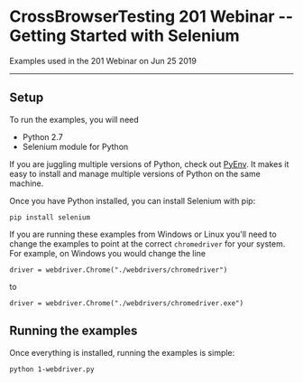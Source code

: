# CrossBrowserTesting 201 Webinar -- Getting Started with Selenium
Examples used in the 201 Webinar on Jun 25 2019

---

## Setup
To run the examples, you will need 
* Python 2.7
* Selenium module for Python

If you are juggling multiple versions of Python, check out [PyEnv](https://github.com/pyenv/pyenv). It makes it easy to install and manage multiple versions of Python on the same machine.

Once you have Python installed, you can install Selenium with pip:
```
pip install selenium
```

If you are running these examples from Windows or Linux you'll need to change the examples to point at the correct `chromedriver` for your system. For example, on Windows you would change the line

```
driver = webdriver.Chrome("./webdrivers/chromedriver")
```

to 

```
driver = webdriver.Chrome("./webdrivers/chromedriver.exe")
```

## Running the examples
Once everything is installed, running the examples is simple:
```
python 1-webdriver.py
```
